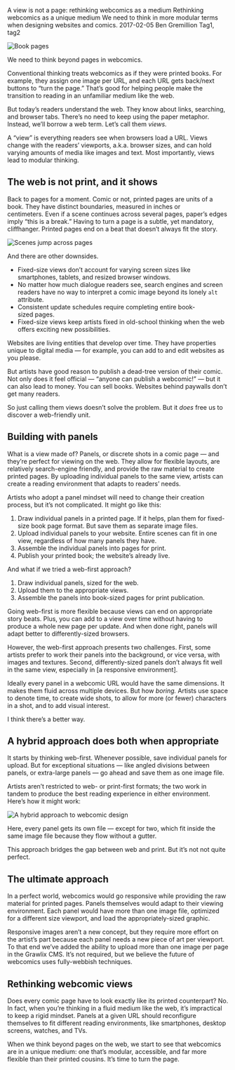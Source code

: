 A view is not a page: rethinking webcomics as a medium
Rethinking webcomics as a unique medium
We need to think in more modular terms when designing websites and comics.
2017-02-05
Ben Gremillion
Tag1, tag2

![Book pages](/blog_content/thinking-beyond-pages-to-panels/book-pages.jpg)

We need to think beyond pages in webcomics.

Conventional thinking treats webcomics as if they were printed books. For example, they assign one image per URL, and each URL gets back/next buttons to “turn the page.” That’s good for helping people make the transition to reading in an unfamiliar medium like the web.

But today’s readers understand the web. They know about links, searching, and browser tabs. There’s no need to keep using the paper metaphor. Instead, we’ll borrow a web term. Let’s call them *views.*

A “view” is everything readers see when browsers load a URL. Views change with the readers’ viewports, a.k.a. browser sizes, and can hold varying amounts of media like images and text. Most importantly, views lead to modular thinking.

## The web is not print, and it shows

Back to pages for a moment. Comic or not, printed pages are units of a book. They have distinct boundaries, measured in inches or centimeters. Even if a scene continues across several pages, paper’s edges imply “this is a break.” Having to turn a page is a subtle, yet mandatory, cliffhanger. Printed pages end on a beat that doesn’t always fit the story. 

![Scenes jump across pages](/blog_content/thinking-beyond-pages-to-panels/scenes-across-pages.png)

And there are other downsides.

- Fixed-size views don’t account for varying screen sizes like smartphones, tablets, and resized browser windows.
- No matter how much dialogue readers see, search engines and screen readers have no way to interpret a comic image beyond its lonely `alt` attribute.
- Consistent update schedules require completing entire book-sized pages.
- Fixed-size views keep artists fixed in old-school thinking when the web offers exciting new possibilities.

Websites are living entities that develop over time. They have properties unique to digital media — for example, you can add to and edit websites as you please.

But artists have good reason to publish a dead-tree version of their comic. Not only does it feel official — “anyone can publish a webcomic!” — but it can also lead to money. You can sell books. Websites behind paywalls don’t get many readers.

So just calling them views doesn’t solve the problem. But it *does* free us to discover a web-friendly unit.

## Building with panels

What is a view made of? Panels, or discrete shots in a comic page — and they’re perfect for viewing on the web. They allow for flexible layouts, are relatively search-engine friendly, and provide the raw material to create printed pages. By uploading individual panels to the same view, artists can create a reading environment that adapts to readers’ needs.

Artists who adopt a panel mindset will need to change their creation process, but it’s not complicated. It might go like this:

1. Draw individual panels in a printed page. If it helps, plan them for fixed-size book page format. But save them as separate image files.
2. Upload individual panels to your website. Entire scenes can fit in one view, regardless of how many panels they have.
3. Assemble the individual panels into pages for print.
4. Publish your printed book; the website’s already live.

And what if we tried a web-first approach?

1. Draw individual panels, sized for the web.
2. Upload them to the appropriate views.
3. Assemble the panels into book-sized pages for print publication.

Going web-first is more flexible because views can end on appropriate story beats. Plus, you can add to a view over time without having to produce a whole new page per update. And when done right, panels will adapt better to differently-sized browsers.

However, the web-first approach presents two challenges. First, some artists prefer to work their panels into the background, or vice versa, with images and textures. Second, differently-sized panels don’t always fit well in the same view, especially in [a responsive environment].

Ideally every panel in a webcomic URL would have the same dimensions. It makes them fluid across multiple devices. But how *boring.* Artists use space to denote time, to create wide shots, to allow for more (or fewer) characters in a shot, and to add visual interest.

I think there’s a better way. 

## A hybrid approach does both when appropriate

It starts by thinking web-first. Whenever possible, save individual panels for upload. But for exceptional situations — like angled divisions between panels, or extra-large panels — go ahead and save them as one image file.

Artists aren’t restricted to web- or print-first formats; the two work in tandem to produce the best reading experience in either environment. Here’s how it might work:

![A hybrid approach to webcomic design](/blog_content/thinking-beyond-pages-to-panels/hybrid-demo.png)

Here, every panel gets its own file — except for two, which fit inside the same image file because they flow without a gutter.

This approach bridges the gap between web and print. But it’s not not quite perfect.

## The ultimate approach

In a perfect world, webcomics would go responsive while providing the raw material for printed pages. Panels themselves would adapt to their viewing environment. Each panel would have more than one image file, optimized for a different size viewport, and load the appropriately-sized graphic.

Responsive images aren’t a new concept, but they require more effort on the artist’s part because each panel needs a new piece of art per viewport. To that end we’ve added the ability to upload more than one image per page in the Grawlix CMS. It’s not required, but we believe the future of webcomics uses fully-webbish techniques.

## Rethinking webcomic views

Does every comic page have to look exactly like its printed counterpart? No. In fact, when you’re thinking in a fluid medium like the web, it’s impractical to keep a rigid mindset. Panels at a given URL should reconfigure themselves to fit different reading environments, like smartphones, desktop screens, watches, and TVs. 

When we think beyond pages on the web, we start to see that webcomics are in a unique medium: one that’s modular, accessible, and far more flexible than their printed cousins. It’s time to turn the page.